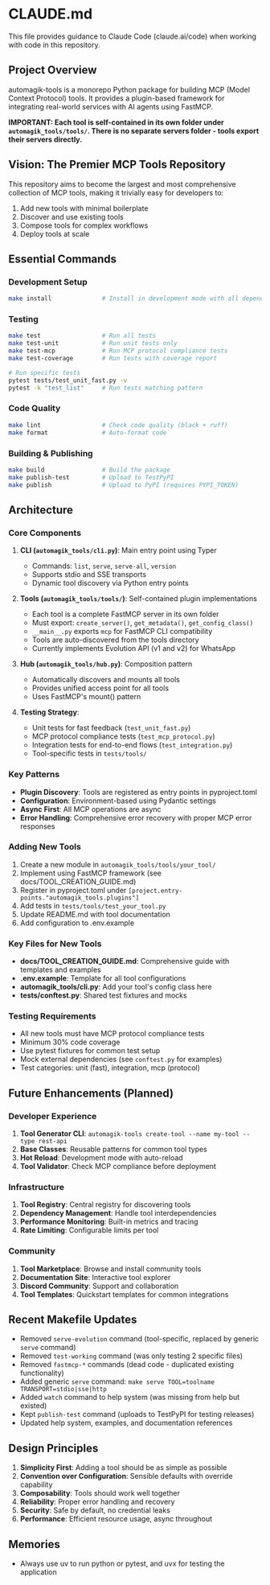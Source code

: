 # CLAUDE.md

This file provides guidance to Claude Code (claude.ai/code) when working with code in this repository.

## Project Overview

automagik-tools is a monorepo Python package for building MCP (Model Context Protocol) tools. It provides a plugin-based framework for integrating real-world services with AI agents using FastMCP.

**IMPORTANT: Each tool is self-contained in its own folder under `automagik_tools/tools/`. There is no separate servers folder - tools export their servers directly.**

## Vision: The Premier MCP Tools Repository

This repository aims to become the largest and most comprehensive collection of MCP tools, making it trivially easy for developers to:
1. Add new tools with minimal boilerplate
2. Discover and use existing tools
3. Compose tools for complex workflows
4. Deploy tools at scale

## Essential Commands

### Development Setup
```bash
make install              # Install in development mode with all dependencies
```

### Testing
```bash
make test                 # Run all tests
make test-unit            # Run unit tests only
make test-mcp             # Run MCP protocol compliance tests
make test-coverage        # Run tests with coverage report

# Run specific tests
pytest tests/test_unit_fast.py -v
pytest -k "test_list"     # Run tests matching pattern
```

### Code Quality
```bash
make lint                 # Check code quality (black + ruff)
make format               # Auto-format code
```

### Building & Publishing
```bash
make build                # Build the package
make publish-test         # Upload to TestPyPI
make publish              # Upload to PyPI (requires PYPI_TOKEN)
```

## Architecture

### Core Components

1. **CLI (`automagik_tools/cli.py`)**: Main entry point using Typer
   - Commands: `list`, `serve`, `serve-all`, `version`
   - Supports stdio and SSE transports
   - Dynamic tool discovery via Python entry points

2. **Tools (`automagik_tools/tools/`)**: Self-contained plugin implementations
   - Each tool is a complete FastMCP server in its own folder
   - Must export: `create_server()`, `get_metadata()`, `get_config_class()`
   - `__main__.py` exports `mcp` for FastMCP CLI compatibility
   - Tools are auto-discovered from the tools directory
   - Currently implements Evolution API (v1 and v2) for WhatsApp

3. **Hub (`automagik_tools/hub.py`)**: Composition pattern
   - Automatically discovers and mounts all tools
   - Provides unified access point for all tools
   - Uses FastMCP's mount() pattern

4. **Testing Strategy**:
   - Unit tests for fast feedback (`test_unit_fast.py`)
   - MCP protocol compliance tests (`test_mcp_protocol.py`)
   - Integration tests for end-to-end flows (`test_integration.py`)
   - Tool-specific tests in `tests/tools/`

### Key Patterns

- **Plugin Discovery**: Tools are registered as entry points in pyproject.toml
- **Configuration**: Environment-based using Pydantic settings
- **Async First**: All MCP operations are async
- **Error Handling**: Comprehensive error recovery with proper MCP error responses

### Adding New Tools

1. Create a new module in `automagik_tools/tools/your_tool/`
2. Implement using FastMCP framework (see docs/TOOL_CREATION_GUIDE.md)
3. Register in pyproject.toml under `[project.entry-points."automagik_tools.plugins"]`
4. Add tests in `tests/tools/test_your_tool.py`
5. Update README.md with tool documentation
6. Add configuration to .env.example

### Key Files for New Tools

- **docs/TOOL_CREATION_GUIDE.md**: Comprehensive guide with templates and examples
- **.env.example**: Template for all tool configurations
- **automagik_tools/cli.py**: Add your tool's config class here
- **tests/conftest.py**: Shared test fixtures and mocks

### Testing Requirements

- All new tools must have MCP protocol compliance tests
- Minimum 30% code coverage
- Use pytest fixtures for common test setup
- Mock external dependencies (see `conftest.py` for examples)
- Test categories: unit (fast), integration, mcp (protocol)

## Future Enhancements (Planned)

### Developer Experience
1. **Tool Generator CLI**: `automagik-tools create-tool --name my-tool --type rest-api`
2. **Base Classes**: Reusable patterns for common tool types
3. **Hot Reload**: Development mode with auto-reload
4. **Tool Validator**: Check MCP compliance before deployment

### Infrastructure
1. **Tool Registry**: Central registry for discovering tools
2. **Dependency Management**: Handle tool interdependencies
3. **Performance Monitoring**: Built-in metrics and tracing
4. **Rate Limiting**: Configurable limits per tool

### Community
1. **Tool Marketplace**: Browse and install community tools
2. **Documentation Site**: Interactive tool explorer
3. **Discord Community**: Support and collaboration
4. **Tool Templates**: Quickstart templates for common integrations

## Recent Makefile Updates

- Removed `serve-evolution` command (tool-specific, replaced by generic `serve` command)
- Removed `test-working` command (was only testing 2 specific files)
- Removed `fastmcp-*` commands (dead code - duplicated existing functionality)
- Added generic `serve` command: `make serve TOOL=toolname TRANSPORT=stdio|sse|http`
- Added `watch` command to help system (was missing from help but existed)
- Kept `publish-test` command (uploads to TestPyPI for testing releases)
- Updated help system, examples, and documentation references

## Design Principles

1. **Simplicity First**: Adding a tool should be as simple as possible
2. **Convention over Configuration**: Sensible defaults with override capability
3. **Composability**: Tools should work well together
4. **Reliability**: Proper error handling and recovery
5. **Security**: Safe by default, no credential leaks
6. **Performance**: Efficient resource usage, async throughout

## Memories

- Always use uv to run python or pytest, and uvx for testing the application